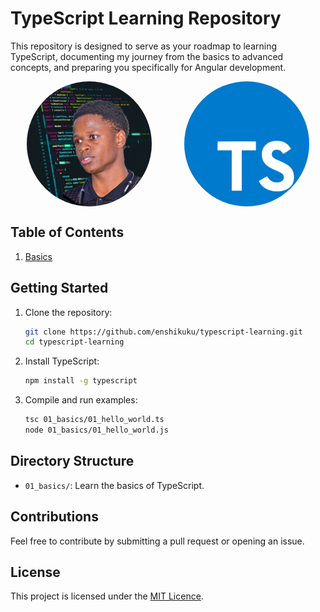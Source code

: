 # TypeScript Learning Repository

This repository is designed to serve as your roadmap to learning TypeScript, documenting my journey from the basics to advanced concepts, and preparing you specifically for Angular development.
<div style="display: flex; justify-content: space-around;">
    <img src="assets/shikuku.png" style="border-radius: 50%;" alt="Shikuku" width="200"/>
    <img src="assets/ts-logo.png" style="border-radius: 50%;" alt="TypeScript" width="200"/>
</div>


## Table of Contents

1. [Basics](./01_basics)

## Getting Started

1. Clone the repository:
    ```bash
    git clone https://github.com/enshikuku/typescript-learning.git
    cd typescript-learning
    ```

2. Install TypeScript:
    ```bash
    npm install -g typescript
    ```

3. Compile and run examples:
    ```bash
    tsc 01_basics/01_hello_world.ts
    node 01_basics/01_hello_world.js
    ```

## Directory Structure

- `01_basics/`: Learn the basics of TypeScript.

## Contributions

Feel free to contribute by submitting a pull request or opening an issue.

## License

This project is licensed under the [MIT Licence](./LICENSE).
